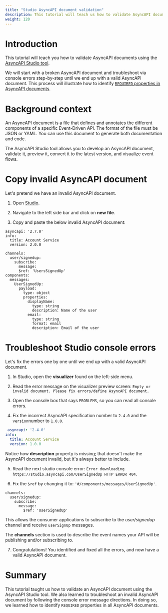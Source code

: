 ```yaml
---
title: "Studio AsyncAPI document validation"
description: This tutorial will teach us how to validate AsyncAPI documents using the AsyncAPI Studio tool.
weight: 120
---
```


# Introduction
This tutorial will teach you how to validate AsyncAPI documents using the [AsyncAPI Studio tool](https://studio.asyncapi.com/).

We will start with a broken AsyncAPI document and troubleshoot via console errors step-by-step until we end up with a valid AsyncAPI document. This process will illustrate how to identify [`REQUIRED` properties in AsyncAPI documents](https://www.asyncapi.com/docs/reference/specification/v2.5.0#A2SObject).

# Background context
An AsyncAPI document is a file that defines and annotates the different components of a specific Event-Driven API. The format of the file must be JSON or YAML. You can use this document to generate both documentation and code.

The AsyncAPI Studio tool allows you to develop an AsyncAPI document, validate it, preview it, convert it to the latest version, and visualize event flows.

# Copy invalid AsyncAPI document
Let's pretend we have an invalid AsyncAPI document.

1. Open [Studio](https://studio.asyncapi.com/).

2. Navigate to the left side bar and click on **new file**.

3. Copy and paste the below invalid AsyncAPI document:

```
asyncapi: '2.7.0'
info:
  title: Account Service
  version: 2.0.0
  
channels:
  user/signedup:
    subscribe:
      message:
      $ref: 'UsersSignedUp'
components:
  messages:
    UserSignedUp:
      payload:
        type: object
        properties:
          displayName:
            type: string
            description: Name of the user
          email:
            type: string
            format: email
            description: Email of the user
 ``` 

# Troubleshoot Studio console errors
Let's fix the errors one by one until we end up with a valid AsyncAPI document.

1. In Studio, open the **visualizer** found on the left-side menu.
 
2. Read the error message on the visualizer preview screen: `Empty or invalid document. Please fix errors/define AsyncAPI document.`

3. Open the console box that says `PROBLEMS`, so you can read all console errors.

4. Fix the incorrect AsyncAPI specification number to `2.4.0` and the `version`number to `1.0.0`.
 
```yaml
 asyncapi: '2.4.0'
info:
  title: Account Service
  version: 1.0.0
  ```

<Remember>
Notice how <b>description</b> property is missing; that doesn't make the AsyncAPI document invalid, but it's always better to include.
</Remember>

5. Read the next studio console error: `Error downloading https://studio.asyncapi.com/UserSignedUp HTTP ERROR 404`.


6. Fix the `$ref` by changing it to: `'#/components/messages/UserSignedUp'`.

```
channels:
  user/signedup:
    subscribe:
      message:
        $ref: 'UserSignedUp'
```

This allows the consumer applications to subscribe to the _user/signedup_ channel and receive `userSignUp` messages. 

<Remember>
The <b>channels</b> section is used to describe the event names your API will be publishing and/or subscribing to.
</Remember>

7. Congratulations! You identified and fixed all the errors, and now have a valid AsyncAPI document.

# Summary
This tutorial taught us how to validate an AsyncAPI document using the AsyncAPI Studio tool. We also learned to troubleshoot an invalid AsyncAPI document by following the console error message directions. In doing so, we learned how to identify `REQUIRED` properties in all AsyncAPI documents.

